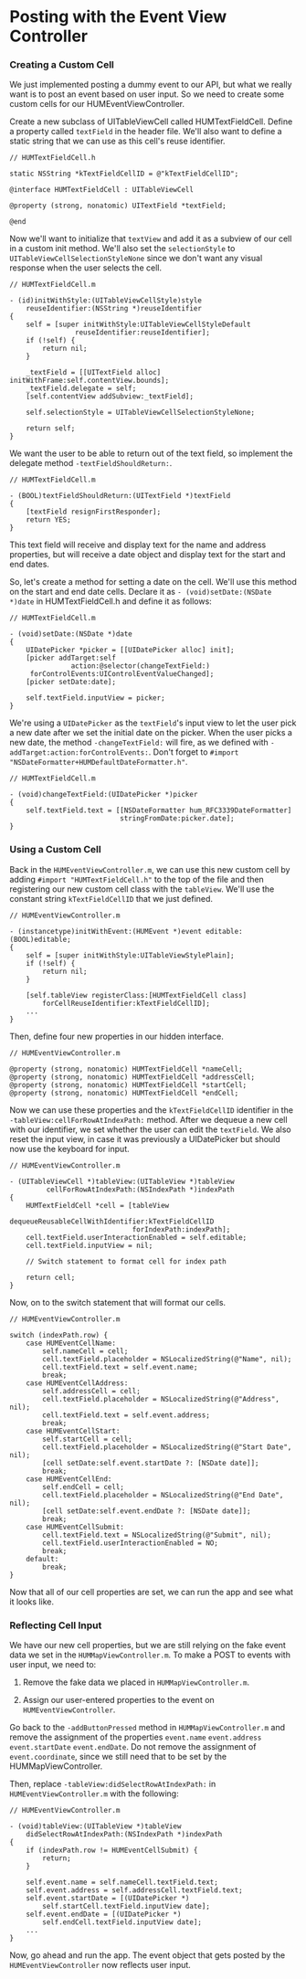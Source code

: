 # Posting with the Event View Controller

### Creating a Custom Cell

We just implemented posting a dummy event to our API, but what we really want is to post an event based on user input. So we need to create some custom cells for our HUMEventViewController.

Create a new subclass of UITableViewCell called HUMTextFieldCell. Define a property called `textField` in the header file. We'll also want to define a static string that we can use as this cell's reuse identifier.

	// HUMTextFieldCell.h
	
	static NSString *kTextFieldCellID = @"kTextFieldCellID";
	
	@interface HUMTextFieldCell : UITableViewCell
	
	@property (strong, nonatomic) UITextField *textField;
	
	@end

Now we'll want to initialize that `textView` and add it as a subview of our cell in a custom init method. We'll also set the `selectionStyle` to `UITableViewCellSelectionStyleNone` since we don't want any visual response when the user selects the cell.

	// HUMTextFieldCell.m
	
	- (id)initWithStyle:(UITableViewCellStyle)style
	    reuseIdentifier:(NSString *)reuseIdentifier
	{
	    self = [super initWithStyle:UITableViewCellStyleDefault
	                reuseIdentifier:reuseIdentifier];
	    if (!self) {
	        return nil;
	    }
	
	    _textField = [[UITextField alloc] initWithFrame:self.contentView.bounds];
	    _textField.delegate = self;
	    [self.contentView addSubview:_textField];
	    
	    self.selectionStyle = UITableViewCellSelectionStyleNone;
	
	    return self;
	}

We want the user to be able to return out of the text field, so implement the delegate method `-textFieldShouldReturn:`.

	// HUMTextFieldCell.m
	
	- (BOOL)textFieldShouldReturn:(UITextField *)textField
	{
	    [textField resignFirstResponder];
	    return YES;
	}

This text field will receive and display text for the name and address properties, but will receive a date object and display text for the start and end dates.

So, let's create a method for setting a date on the cell. We'll use this method on the start and end date cells. Declare it as `- (void)setDate:(NSDate *)date` in HUMTextFieldCell.h and define it as follows:

	// HUMTextFieldCell.m

	- (void)setDate:(NSDate *)date
	{
	    UIDatePicker *picker = [[UIDatePicker alloc] init];
	    [picker addTarget:self
	               action:@selector(changeTextField:)
	     forControlEvents:UIControlEventValueChanged];
	    [picker setDate:date];
	
	    self.textField.inputView = picker;
	}

We're using a `UIDatePicker` as the `textField`'s input view to let the user pick a new date after we set the initial date on the picker. When the user picks a new date, the method `-changeTextField:` will fire, as we defined with `-addTarget:action:forControlEvents:`. Don't forget to `#import "NSDateFormatter+HUMDefaultDateFormatter.h"`.

	// HUMTextFieldCell.m

	- (void)changeTextField:(UIDatePicker *)picker
	{
	    self.textField.text = [[NSDateFormatter hum_RFC3339DateFormatter]
	                           stringFromDate:picker.date];
	}

### Using a Custom Cell

Back in the `HUMEventViewController.m`, we can use this new custom cell by adding `#import "HUMTextFieldCell.h"` to the top of the file and then registering our new custom cell class with the `tableView`. We'll use the constant string `kTextFieldCellID` that we just defined.   

	// HUMEventViewController.m
	
	- (instancetype)initWithEvent:(HUMEvent *)event editable:(BOOL)editable;
	{
	    self = [super initWithStyle:UITableViewStylePlain];
	    if (!self) {
	        return nil;
	    }
	    
		[self.tableView registerClass:[HUMTextFieldCell class]
			forCellReuseIdentifier:kTextFieldCellID];
		...
	}

Then, define four new properties in our hidden interface.

	// HUMEventViewController.m
	
	@property (strong, nonatomic) HUMTextFieldCell *nameCell;
	@property (strong, nonatomic) HUMTextFieldCell *addressCell;
	@property (strong, nonatomic) HUMTextFieldCell *startCell;
	@property (strong, nonatomic) HUMTextFieldCell *endCell;

Now we can use these properties and the `kTextFieldCellID` identifier in the `-tableView:cellForRowAtIndexPath:` method. After we dequeue a new cell with our identifier, we set whether the user can edit the `textField`. We also reset the input view, in case it was previously a UIDatePicker but should now use the keyboard for input.

	// HUMEventViewController.m
	
	- (UITableViewCell *)tableView:(UITableView *)tableView 
			 cellForRowAtIndexPath:(NSIndexPath *)indexPath 
	{
	    HUMTextFieldCell *cell = [tableView
	                              dequeueReusableCellWithIdentifier:kTextFieldCellID
	                              forIndexPath:indexPath];	                              	                              
	   	cell.textField.userInteractionEnabled = self.editable;
	    cell.textField.inputView = nil;
	    
	    // Switch statement to format cell for index path
	    
	    return cell;
	}

Now, on to the switch statement that will format our cells.

	// HUMEventViewController.m
	
    switch (indexPath.row) {
        case HUMEventCellName:
            self.nameCell = cell;
            cell.textField.placeholder = NSLocalizedString(@"Name", nil);
            cell.textField.text = self.event.name;
            break;
        case HUMEventCellAddress:
            self.addressCell = cell;
            cell.textField.placeholder = NSLocalizedString(@"Address", nil);
            cell.textField.text = self.event.address;
            break;
        case HUMEventCellStart:
            self.startCell = cell;
            cell.textField.placeholder = NSLocalizedString(@"Start Date", nil);
            [cell setDate:self.event.startDate ?: [NSDate date]];
            break;
        case HUMEventCellEnd:
            self.endCell = cell;
            cell.textField.placeholder = NSLocalizedString(@"End Date", nil);
            [cell setDate:self.event.endDate ?: [NSDate date]];
            break;
        case HUMEventCellSubmit:
            cell.textField.text = NSLocalizedString(@"Submit", nil);
            cell.textField.userInteractionEnabled = NO;
            break;
        default:
            break;
    }

Now that all of our cell properties are set, we can run the app and see what it looks like.

### Reflecting Cell Input

We have our new cell properties, but we are still relying on the fake event data we set in the `HUMMapViewController.m`. To make a POST to events with user input, we need to:

1) Remove the fake data we placed in `HUMMapViewController.m`.

2) Assign our user-entered properties to the event on `HUMEventViewController`.

Go back to the `-addButtonPressed` method in `HUMMapViewController.m` and remove the assignment of the properties `event.name` `event.address` `event.startDate` `event.endDate`. Do not remove the assignment of `event.coordinate`, since we still need that to be set by the HUMMapViewController.

Then, replace `-tableView:didSelectRowAtIndexPath:` in `HUMEventViewController.m` with the following:

	// HUMEventViewController.m

	- (void)tableView:(UITableView *)tableView
	    didSelectRowAtIndexPath:(NSIndexPath *)indexPath
	{
	    if (indexPath.row != HUMEventCellSubmit) {
	        return;
	    }
	
	    self.event.name = self.nameCell.textField.text;
	    self.event.address = self.addressCell.textField.text;
	    self.event.startDate = [(UIDatePicker *)
	    	self.startCell.textField.inputView date];
	    self.event.endDate = [(UIDatePicker *)
	    	self.endCell.textField.inputView date];
	    ...
	}
	
Now, go ahead and run the app. The event object that gets posted by the `HUMEventViewController` now reflects user input.
